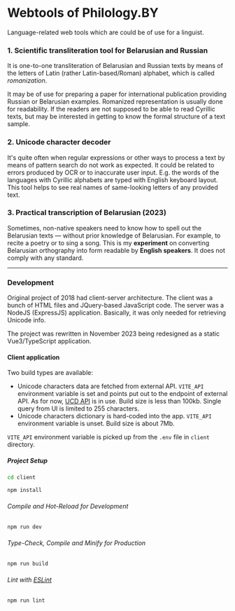 # Webtools of Philology.BY
Language-related web tools which are could be of use for a linguist.

### 1. Scientific transliteration tool for Belarusian and Russian

It is one-to-one transliteration of Belarusian and Russian texts by means of the letters of Latin (rather Latin-based/Roman) alphabet, which is called *romanization*.

It may be of use for preparing a paper for international publication providing Russian or Belarusian examples. Romanized representation is usually done for readability. If the readers are not supposed to be able to read Cyrillic texts, but may be interested in getting to know the formal structure of a text sample.

### 2. Unicode character decoder

It's quite often when regular expressions or other ways to process a text by means of pattern search do not work as expected. It could be related to errors produced by OCR or to inaccurate user input. E.g. the words of the languages with Cyrillic alphabets are typed with English keyboard layout. This tool helps to see real names of same-looking letters of any provided text.

### 3. Practical transcription of Belarusian (2023)

Sometimes, non-native speakers need to know how to spell out the Belarusian texts &mdash; without prior knowledge of Belarusian. For example, to recite a poetry or to sing a song. This is my **experiment** on converting Belarusian orthography into form readable by **English speakers**. It does not comply with any standard.

------

### Development

Original project of 2018 had client-server architecture. The client was a bunch of HTML files and JQuery-based JavaScript code. The server was a NodeJS (ExpressJS) application. Basically, it was only needed for retrieving Unicode info.

The project was rewritten in November 2023 being redesigned as a static Vue3/TypeScript application.

#### Client application

Two build types are available:

- Unicode characters data are fetched from external API. `VITE_API` environment variable is set and points put out to the endpoint of external API. As for now, [UCD API](https://ucdapi.org/) is in use. Build size is less than 100kb. Single query from UI is limited to 255 characters.
- Unicode characters dictionary is hard-coded into the app. `VITE_API` environment variable is unset. Build size is about 7Mb.

`VITE_API` environment variable is picked up from the `.env` file in `client` directory.

##### Project Setup


```sh
cd client
```

```sh
npm install
```

###### Compile and Hot-Reload for Development

```sh
npm run dev
```

###### Type-Check, Compile and Minify for Production

```sh
npm run build
```

###### Lint with [ESLint](https://eslint.org/)

```sh
npm run lint
```
